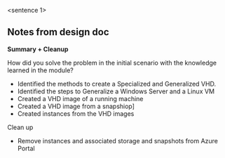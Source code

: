 <sentence 1>

## Notes from design doc
**Summary + Cleanup**

How did you solve the problem in the initial scenario with the knowledge learned in the module?

*   Identified the methods to create a Specialized and Generalized VHD.
*   Identified the steps to Generalize a Windows Server and a Linux VM
*   Created a VHD image of a running machine
*   Created a VHD image from a snapshiop]
*   Created instances from the VHD images

Clean up

*   Remove instances and associated storage and snapshots from Azure Portal
